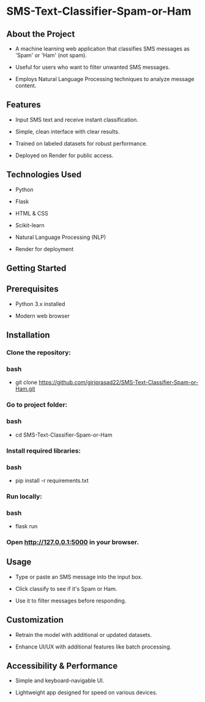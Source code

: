 # SMS-Text-Classifier-Spam-or-Ham

## About the Project
- A machine learning web application that classifies SMS messages as 'Spam' or 'Ham' (not spam).

- Useful for users who want to filter unwanted SMS messages.

- Employs Natural Language Processing techniques to analyze message content.

## Features
- Input SMS text and receive instant classification.

- Simple, clean interface with clear results.

- Trained on labeled datasets for robust performance.

- Deployed on Render for public access.

## Technologies Used
- Python

- Flask

- HTML & CSS

- Scikit-learn

- Natural Language Processing (NLP)

- Render for deployment

## Getting Started
## Prerequisites
- Python 3.x installed

- Modern web browser

## Installation
### Clone the repository:

### bash
- git clone https://github.com/giriprasad22/SMS-Text-Classifier-Spam-or-Ham.git
### Go to project folder:

### bash
- cd SMS-Text-Classifier-Spam-or-Ham
### Install required libraries:

### bash
- pip install -r requirements.txt
### Run locally:

### bash
- flask run
### Open http://127.0.0.1:5000 in your browser.

## Usage
- Type or paste an SMS message into the input box.

- Click classify to see if it's Spam or Ham.

- Use it to filter messages before responding.

## Customization
- Retrain the model with additional or updated datasets.

- Enhance UI/UX with additional features like batch processing.

## Accessibility & Performance
- Simple and keyboard-navigable UI.

- Lightweight app designed for speed on various devices.
